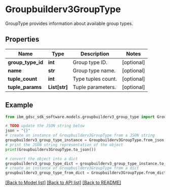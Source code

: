 # Groupbuilderv3GroupType

GroupType provides information about available group types.

## Properties

Name | Type | Description | Notes
------------ | ------------- | ------------- | -------------
**group_type_id** | **int** | Group type ID. | [optional] 
**name** | **str** | Group type name. | [optional] 
**tuple_count** | **int** | Type tuples count. | [optional] 
**tuple_params** | **List[str]** | Tuple parameters. | [optional] 

## Example

```python
from ibm_gdsc_sdk_software.models.groupbuilderv3_group_type import Groupbuilderv3GroupType

# TODO update the JSON string below
json = "{}"
# create an instance of Groupbuilderv3GroupType from a JSON string
groupbuilderv3_group_type_instance = Groupbuilderv3GroupType.from_json(json)
# print the JSON string representation of the object
print(Groupbuilderv3GroupType.to_json())

# convert the object into a dict
groupbuilderv3_group_type_dict = groupbuilderv3_group_type_instance.to_dict()
# create an instance of Groupbuilderv3GroupType from a dict
groupbuilderv3_group_type_from_dict = Groupbuilderv3GroupType.from_dict(groupbuilderv3_group_type_dict)
```
[[Back to Model list]](../README.md#documentation-for-models) [[Back to API list]](../README.md#documentation-for-api-endpoints) [[Back to README]](../README.md)


